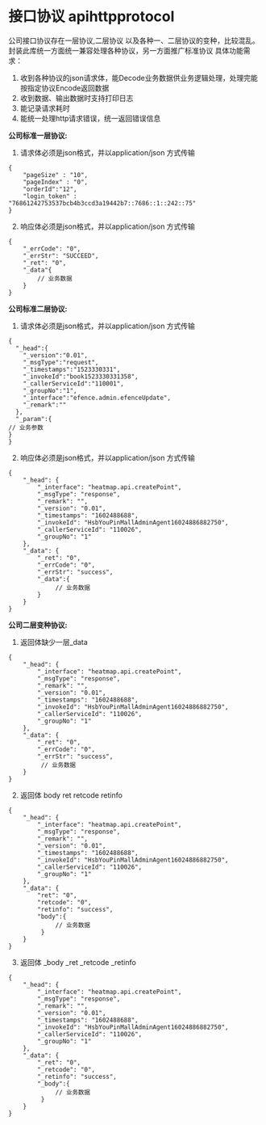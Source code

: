 # 接口协议 apihttpprotocol

公司接口协议存在一层协议,二层协议 以及各种一、二层协议的变种，比较混乱。
封装此库统一方面统一兼容处理各种协议，另一方面推广标准协议
具体功能需求：
1. 收到各种协议的json请求体，能Decode业务数据供业务逻辑处理，处理完能按指定协议Encode返回数据
2. 收到数据、输出数据时支持打印日志
3. 能记录请求耗时
4. 能统一处理http请求错误，统一返回错误信息

**公司标准一层协议:**
1. 请求体必须是json格式，并以application/json 方式传输

```
{
    "pageSize" : "10",
    "pageIndex" : "0",
    "orderId":"12",
    "login_token" : "76861242753537bcb4b3ccd3a19442b7::7686::1::242::75"
}
```
2. 响应体必须是json格式，并以application/json 方式传输
```
{
    "_errCode": "0",
    "_errStr": "SUCCEED",
    "_ret": "0",
    "_data"{
        // 业务数据
    }
}
```

**公司标准二层协议:**
1. 请求体必须是json格式，并以application/json 方式传输
```
{
  "_head":{
    "_version":"0.01",
    "_msgType":"request",
    "_timestamps":"1523330331",
    "_invokeId":"book1523330331358",
    "_callerServiceId":"110001",
    "_groupNo":"1",
    "_interface":"efence.admin.efenceUpdate",
    "_remark":""
  },
  "_param":{
// 业务参数
}
}
```
2. 响应体必须是json格式，并以application/json 方式传输
```
{
    "_head": {
        "_interface": "heatmap.api.createPoint",
        "_msgType": "response",
        "_remark": "",
        "_version": "0.01",
        "_timestamps": "1602488688",
        "_invokeId": "HsbYouPinMallAdminAgent16024886882750",
        "_callerServiceId": "110026",
        "_groupNo": "1"
    },
    "_data": {
        "_ret": "0",
        "_errCode": "0",
        "_errStr": "success",
        "_data":{
             // 业务数据
        }
    }
}
```

**公司二层变种协议:**
1. 返回体缺少一层_data
```
{
    "_head": {
        "_interface": "heatmap.api.createPoint",
        "_msgType": "response",
        "_remark": "",
        "_version": "0.01",
        "_timestamps": "1602488688",
        "_invokeId": "HsbYouPinMallAdminAgent16024886882750",
        "_callerServiceId": "110026",
        "_groupNo": "1"
    },
    "_data": {
        "_ret": "0",
        "_errCode": "0",
        "_errStr": "success",
         // 业务数据
    }
}
```
2. 返回体 body ret retcode retinfo
```
{
    "_head": {
        "_interface": "heatmap.api.createPoint",
        "_msgType": "response",
        "_remark": "",
        "_version": "0.01",
        "_timestamps": "1602488688",
        "_invokeId": "HsbYouPinMallAdminAgent16024886882750",
        "_callerServiceId": "110026",
        "_groupNo": "1"
    },
    "_data": {
        "ret": "0",
        "retcode": "0",
        "retinfo": "success",
        "body":{
             // 业务数据
         }
    }
}
```
3. 返回体 _body _ret _retcode _retinfo
```
{
    "_head": {
        "_interface": "heatmap.api.createPoint",
        "_msgType": "response",
        "_remark": "",
        "_version": "0.01",
        "_timestamps": "1602488688",
        "_invokeId": "HsbYouPinMallAdminAgent16024886882750",
        "_callerServiceId": "110026",
        "_groupNo": "1"
    },
    "_data": {
        "_ret": "0",
        "_retcode": "0",
        "_retinfo": "success",
        "_body":{
             // 业务数据
         }
    }
}
```